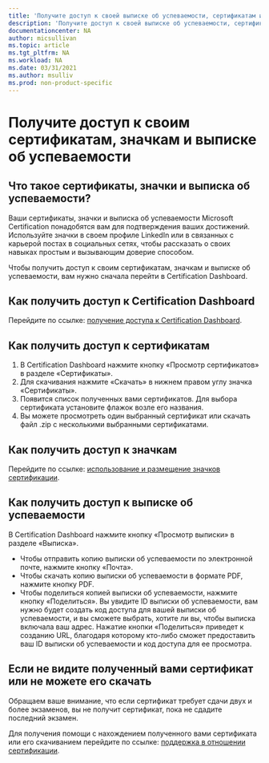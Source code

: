 ```yaml
---
title: 'Получите доступ к своей выписке об успеваемости, сертификатам и значкам | Microsoft Docs'
description: 'Получите доступ к своей выписке об успеваемости, сертификатам и значкам' 
documentationcenter: NA 
author: micsullivan
ms.topic: article
ms.tgt_pltfrm: NA
ms.workload: NA
ms.date: 03/31/2021
ms.author: msulliv
ms.prod: non-product-specific
---
```


# Получите доступ к своим сертификатам, значкам и выписке об успеваемости

## Что такое сертификаты, значки и выписка об успеваемости?

Ваши сертификаты, значки и выписка об успеваемости Microsoft Certification понадобятся вам для подтверждения ваших достижений. Используйте значки в своем профиле LinkedIn  или в связанных с карьерой постах в социальных сетях, чтобы рассказать о своих навыках простым и вызывающим доверие способом.

Чтобы получить доступ к своим сертификатам, значкам и выписке об успеваемости, вам нужно сначала перейти в Certification Dashboard.

## Как получить доступ к Certification Dashboard

Перейдите по ссылке: [получение доступа к Certification Dashboard](/learn/certifications/access-certification-dashboard).

## Как получить доступ к сертификатам

1. В Certification Dashboard нажмите кнопку «Просмотр сертификатов» в разделе «Сертификаты».
2. Для скачивания нажмите «Скачать» в нижнем правом углу значка «Сертификаты».
3. Появится список полученных вами сертификатов. Для выбора сертификата установите флажок возле его названия.
4. Вы можете просмотреть один выбранный сертификат или скачать файл .zip с несколькими выбранными сертификатами.

## Как получить доступ к значкам

Перейдите по ссылке: [использование и размещение значков сертификации](/learn/certifications/badges).

## Как получить доступ к выписке об успеваемости

В Certification Dashboard нажмите кнопку «Просмотр выписки» в разделе «Выписка».

- Чтобы отправить копию выписки об успеваемости по электронной почте, нажмите кнопку «Почта». 
- Чтобы скачать копию выписки об успеваемости в формате PDF, нажмите кнопку PDF. 
- Чтобы поделиться копией выписки об успеваемости, нажмите кнопку «Поделиться». Вы увидите ID выписки об успеваемости, вам нужно будет создать код доступа для вашей выписки об успеваемости, и вы сможете выбрать, хотите ли вы, чтобы выписка включала ваш адрес. Нажатие кнопки «Поделиться» приведет к созданию URL, благодаря которому кто-либо сможет предоставить ваш ID выписки об успеваемости и код доступа для ее просмотра.

## Если не видите полученный вами сертификат или не можете его скачать

Обращаем ваше внимание, что если сертификат требует сдачи двух и более экзаменов, вы не получит сертификат, пока не сдадите последний экзамен.

Для получения помощи с нахождением полученного вами сертификата или его скачиванием перейдите по ссылке: [поддержка в отношении сертификации](/learn/certifications/help).

